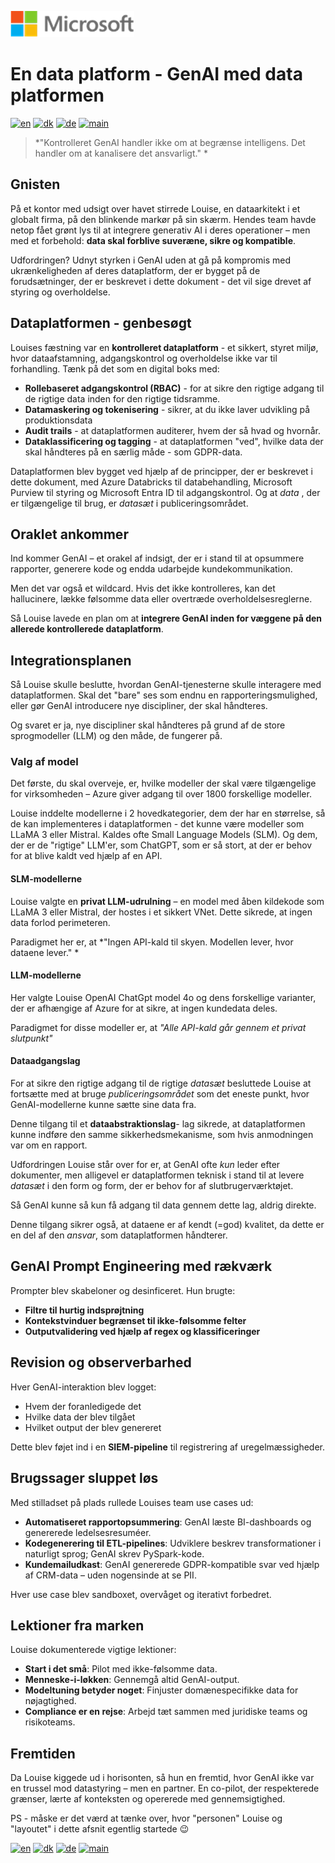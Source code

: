![microsoft](../images/microsoft.png)

# En data platform - GenAI med data platformen

[![en](https://img.shields.io/badge/lang-en-blue.svg)](GenAI.md)
[![dk](https://img.shields.io/badge/lang-da-red.svg)](GenAI-da.md)
[![de](https://img.shields.io/badge/lang-de-yellow.svg)](GenAI-de.md)
[![main](https://img.shields.io/badge/main-document-green.svg)](../README.md)

> *"Kontrolleret GenAI handler ikke om at begrænse intelligens. Det handler om at kanalisere det ansvarligt." *

## Gnisten

På et kontor med udsigt over havet stirrede Louise, en dataarkitekt i et globalt firma, på den blinkende markør på sin skærm. Hendes team havde netop fået grønt lys til at integrere generativ AI i deres operationer – men med et forbehold: **data skal forblive suveræne, sikre og kompatible**.

Udfordringen? Udnyt styrken i GenAI uden at gå på kompromis med ukrænkeligheden af deres dataplatform, der er bygget på de forudsætninger, der er beskrevet i dette dokument - det vil sige drevet af styring og overholdelse.

## Dataplatformen - genbesøgt

Louises fæstning var en **kontrolleret dataplatform** - et sikkert, styret miljø, hvor dataafstamning, adgangskontrol og overholdelse ikke var til forhandling. Tænk på det som en digital boks med:

- **Rollebaseret adgangskontrol (RBAC)** - for at sikre den rigtige adgang til de rigtige data inden for den rigtige tidsramme.
- **Datamaskering og tokenisering** - sikrer, at du ikke laver udvikling på produktionsdata
- **Audit trails** - at dataplatformen auditerer, hvem der så hvad og hvornår.
- **Dataklassificering og tagging** - at dataplatformen "ved", hvilke data der skal håndteres på en særlig måde - som GDPR-data.

Dataplatformen blev bygget ved hjælp af de principper, der er beskrevet i dette dokument, med Azure Databricks til databehandling, Microsoft Purview til styring og Microsoft Entra ID til adgangskontrol. Og at *data* , der er tilgængelige til brug, er *datasæt* i publiceringsområdet.

## Oraklet ankommer

Ind kommer GenAI – et orakel af indsigt, der er i stand til at opsummere rapporter, generere kode og endda udarbejde kundekommunikation.

Men det var også et wildcard. Hvis det ikke kontrolleres, kan det hallucinere, lække følsomme data eller overtræde overholdelsesreglerne.

Så Louise lavede en plan om at **integrere GenAI inden for væggene på den allerede kontrollerede dataplatform**.

## Integrationsplanen

Så Louise skulle beslutte, hvordan GenAI-tjenesterne skulle interagere med dataplatformen. Skal det "bare" ses som endnu en rapporteringsmulighed, eller gør GenAI
introducere nye discipliner, der skal håndteres.

Og svaret er ja, nye discipliner skal håndteres på grund af de store sprogmodeller (LLM) og den måde, de fungerer på.

### Valg af model

Det første, du skal overveje, er, hvilke modeller der skal være tilgængelige for virksomheden – Azure giver adgang til over 1800 forskellige modeller.

Louise inddelte modellerne i 2 hovedkategorier, dem der har en størrelse, så de kan implementeres i dataplatformen - det kunne være modeller
som LLaMA 3 eller Mistral. Kaldes ofte Small Language Models (SLM). Og dem, der er de "rigtige" LLM'er, som ChatGPT, som er så stort, at der er behov for at blive kaldt ved hjælp af en API.

#### SLM-modellerne

Louise valgte en **privat LLM-udrulning** – en model med åben kildekode som LLaMA 3 eller Mistral, der hostes i et sikkert VNet. Dette sikrede, at ingen data forlod perimeteren.

Paradigmet her er, at *"Ingen API-kald til skyen. Modellen lever, hvor dataene lever." *

#### LLM-modellerne

Her valgte Louise OpenAI ChatGpt model 4o og dens forskellige varianter, der er afhængige af Azure for at sikre, at ingen kundedata deles. 

Paradigmet for disse modeller er, at *"Alle API-kald går gennem et privat slutpunkt"*

#### Dataadgangslag

For at sikre den rigtige adgang til de rigtige *datasæt* besluttede Louise at fortsætte med at bruge *publiceringsområdet* som det eneste punkt, hvor GenAI-modellerne kunne sætte sine data fra.

Denne tilgang til et **dataabstraktionslag**- lag sikrede, at dataplatformen kunne indføre den samme sikkerhedsmekanisme, som hvis anmodningen var om en rapport.

Udfordringen Louise står over for er, at GenAI ofte *kun* leder  efter dokumenter, men alligevel er dataplatformen teknisk i stand til at levere *datasæt* i den form og form, der er behov for
af slutbrugerværktøjet.

Så GenAI kunne så kun få adgang til data gennem dette lag, aldrig direkte.

Denne tilgang sikrer også, at dataene er af kendt (=god) kvalitet, da dette er en del af den *ansvar*, som dataplatformen håndterer.

## GenAI Prompt Engineering med rækværk

Prompter blev skabeloner og desinficeret. Hun brugte:

- **Filtre til hurtig indsprøjtning**
- **Kontekstvinduer begrænset til ikke-følsomme felter**
- **Outputvalidering ved hjælp af regex og klassificeringer**

## Revision og observerbarhed

Hver GenAI-interaktion blev logget:

- Hvem der foranledigede det
- Hvilke data der blev tilgået
- Hvilket output der blev genereret

Dette blev føjet ind i en **SIEM-pipeline** til registrering af uregelmæssigheder.

## Brugssager sluppet løs

Med stilladset på plads rullede Louises team use cases ud:

- **Automatiseret rapportopsummering**: GenAI læste BI-dashboards og genererede ledelsesresuméer.
- **Kodegenerering til ETL-pipelines**: Udviklere beskrev transformationer i naturligt sprog; GenAI skrev PySpark-kode.
- **Kundemailudkast**: GenAI genererede GDPR-kompatible svar ved hjælp af CRM-data – uden nogensinde at se PII.

Hver use case blev sandboxet, overvåget og iterativt forbedret.

## Lektioner fra marken

Louise dokumenterede vigtige lektioner:

- **Start i det små**: Pilot med ikke-følsomme data.
- **Menneske-i-løkken**: Gennemgå altid GenAI-output.
- **Modeltuning betyder noget**: Finjuster domænespecifikke data for nøjagtighed.
- **Compliance er en rejse**: Arbejd tæt sammen med juridiske teams og risikoteams.

## Fremtiden

Da Louise kiggede ud i horisonten, så hun en fremtid, hvor GenAI ikke var en trussel mod datastyring – men en partner. En co-pilot, der respekterede grænser, lærte af konteksten og opererede med gennemsigtighed.

PS - måske er det værd at tænke over, hvor "personen" Louise og "layoutet" i dette afsnit egentlig startede :wink:

[![en](https://img.shields.io/badge/lang-en-blue.svg)](GenAI.md)
[![dk](https://img.shields.io/badge/lang-da-red.svg)](GenAI-da.md)
[![de](https://img.shields.io/badge/lang-de-yellow.svg)](GenAI-de.md)
[![main](https://img.shields.io/badge/main-document-green.svg)](../README.md)